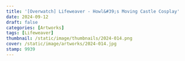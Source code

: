 ```yaml
---
title: '[Overwatch] Lifeweaver - Howl&#39;s Moving Castle Cosplay'
date: 2024-09-12
draft: false
categories: [Artworks]
tags: [Lifeweaver]
thumbnail: /static/image/thumbnails/2024-014.png
cover: /static/image/artworks/2024-014.jpg
stamp: 9939
---
```

